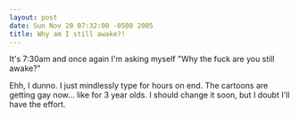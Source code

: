 ```yaml
---
layout: post
date: Sun Nov 20 07:32:00 -0500 2005
title: Why am I still awake?!
---
```


It's 7:30am and once again I'm asking myself "Why the fuck are you still
awake?"

Ehh, I dunno.  I just mindlessly type for hours on end.  The cartoons are
getting gay now... like for 3 year olds.  I should change it soon, but I doubt
I'll have the effort.

